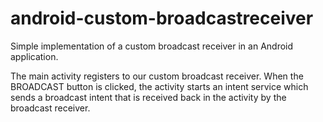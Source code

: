 android-custom-broadcastreceiver
================================

Simple implementation of a custom broadcast receiver in an Android application.

The main activity registers to our custom broadcast receiver. When the BROADCAST button is clicked, the activity starts an
intent service which sends a broadcast intent that is received back in the activity by the broadcast receiver.
